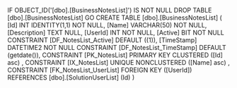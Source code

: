 ﻿
 IF OBJECT_ID('[dbo].[BusinessNotesList]') IS NOT NULL 
 DROP TABLE [dbo].[BusinessNotesList] 
 GO
 CREATE TABLE [dbo].[BusinessNotesList] ( 
 [Id]           INT              IDENTITY(1,1)          NOT NULL,
 [Name]         VARCHAR(50)                             NOT NULL,
 [Description]  TEXT                                        NULL,
 [UserId]       INT                                     NOT NULL,
 [Active]       BIT                                     NOT NULL  CONSTRAINT [DF_NotesList_Active] DEFAULT ((1)),
 [TimeStamp]    DATETIME2                               NOT NULL  CONSTRAINT [DF_NotesList_TimeStamp] DEFAULT (getdate()),
 CONSTRAINT   [PK_NotesList]  PRIMARY KEY CLUSTERED    ([Id] asc) ,
 CONSTRAINT   [IX_NotesList]  UNIQUE      NONCLUSTERED ([Name] asc) ,
 CONSTRAINT [FK_NotesList_UserList] FOREIGN KEY ([UserId]) REFERENCES [dbo].[SolutionUserList] (Id) )
 
 